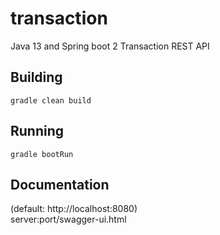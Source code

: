 # transaction
Java 13 and Spring boot 2 Transaction REST API

## Building
`gradle clean build`

## Running
`gradle bootRun`

## Documentation
(default: http://localhost:8080)  
server:port/swagger-ui.html
